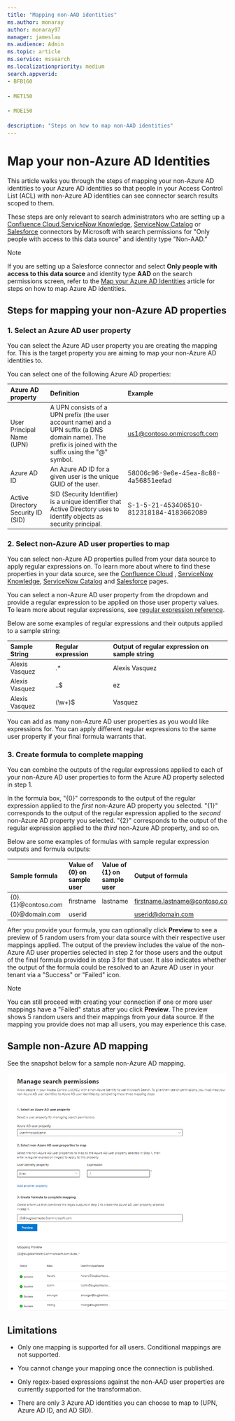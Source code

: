 ```yaml
---
title: "Mapping non-AAD identities" 
ms.author: monaray 
author: monaray97 
manager: jameslau 
ms.audience: Admin 
ms.topic: article 
ms.service: mssearch 
ms.localizationpriority: medium 
search.appverid: 
- BFB160 

- MET150 

- MOE150 

description: "Steps on how to map non-AAD identities" 
--- 
```



# Map your non-Azure AD Identities  

This article walks you through the steps of mapping your non-Azure AD identities to your Azure AD identities so that people in your Access Control List (ACL) with non-Azure AD identities can see connector search results scoped to them.

These steps are only relevant to search administrators who are setting up a [Confluence Cloud](confluence-cloud-connector.md),[ServiceNow Knowledge](servicenow-knowledge-connector.md), [ServiceNow Catalog](servicenow-catalog-connector.md) or [Salesforce](salesforce-connector.md) connectors by Microsoft with search permissions for "Only people with access to this data source" and identity type "Non-AAD."

>[!NOTE]
>If you are setting up a Salesforce connector and select **Only people with access to this data source** and identity type **AAD** on the search permissions screen, refer to the [Map your Azure AD Identities](map-aad.md) article for steps on how to map Azure AD identities.  

## Steps for mapping your non-Azure AD properties

### 1. Select an Azure AD user property  

You can select the Azure AD user property you are creating the mapping for. This is the target property you are aiming to map your non-Azure AD identities to.  

You can select one of the following Azure AD properties:

| Azure AD property    | Definition           | Example         |
| :------------------- | :------------------- |:--------------- |
| User Principal Name (UPN)  | A UPN consists of a UPN prefix (the user account name) and a UPN suffix (a DNS domain name). The prefix is joined with the suffix using the "@" symbol. | us1@contoso.onmicrosoft.com |
| Azure AD ID                 | An Azure AD ID for a given user is the unique GUID of the user.                 | 58006c96-9e6e-45ea-8c88-4a56851eefad            |
| Active Directory Security ID (SID)                  | SID (Security Identifier) is a unique identifier that Active Directory uses to identify objects as security principal.                  | S-1-5-21-453406510-812318184-4183662089             |

### 2. Select non-Azure AD user properties to map

You can select non-Azure AD properties pulled from your data source to apply regular expressions on. To learn more about where to find these properties in your data source, see the [Confluence Cloud](confluence-cloud-connector.md) , [ServiceNow Knowledge](servicenow-knowledge-connector.md), [ServiceNow Catalog](servicenow-catalog-connector.md) and [Salesforce](salesforce-connector.md) pages.  

You can select a non-Azure AD user property from the dropdown and provide a regular expression to be applied on those user property values. To learn more about regular expressions, see [regular expression reference](dotnet/docs/docs/standard/base-types/regular-expression-language-quick-reference.md).

Below are some examples of regular expressions and their outputs applied to a sample string: 

| Sample String                  | Regular expression                 | Output of regular expression on sample string           |
| :------------------- | :------------------- |:---------------|
| Alexis Vasquez  | .* | Alexis Vasquez |
| Alexis Vasquez                 | ..$                 | ez            |
| Alexis Vasquez                  | (\w+)$                  | Vasquez             |

You can add as many non-Azure AD user properties as you would like expressions for. You can apply different regular expressions to the same user property if your final formula warrants that.  

### 3. Create formula to complete mapping

You can combine the outputs of the regular expressions applied to each of your non-Azure AD user properties to form the Azure AD property selected in step 1.

In the formula box, "{0}" corresponds to the output of the regular expression applied to the *first* non-Azure AD property you selected. "{1}" corresponds to the output of the regular expression applied to the *second* non-Azure AD property you selected. "{2}" corresponds to the output of the regular expression applied to the *third* non-Azure AD property, and so on.  

Below are some examples of formulas with sample regular expression outputs and formula outputs: 

| Sample formula                  | Value of {0} on sample user                 | Value of {1} on sample user           | Output of formula                  |
| :------------------- | :------------------- |:---------------|:---------------|
| {0}.{1}@contoso.com  | firstname | lastname |firstname.lastname@contoso.com
| {0}@domain.com                 | userid                 |             |userid@domain.com

After you provide your formula, you can optionally click **Preview** to see a preview of 5 random users from your data source with their respective user mappings applied. The output of the preview includes the value of the non-Azure AD user properties selected in step 2 for those users and the output of the final formula provided in step 3 for that user. It also indicates whether the output of the formula could be resolved to an Azure AD user in your tenant via a "Success" or "Failed" icon.  

>[!NOTE]
>You can still proceed with creating your connection if one or more user mappings have a "Failed" status after you click **Preview**. The preview shows 5 random users and their mappings from your data source. If the mapping you provide does not map all users, you may experience this case.

## Sample non-Azure AD mapping

See the snapshot below for a sample non-Azure AD mapping.

![Sample snapshot of how to fill out the non-Azure AD mapping page.](media/non-aad-mapping.png)

## Limitations  

- Only one mapping is supported for all users. Conditional mappings are not supported.  

- You cannot change your mapping once the connection is published.  

- Only regex-based expressions against the non-AAD user properties are currently supported for the transformation.

- There are only 3 Azure AD identities you can choose to map to (UPN, Azure AD ID, and AD SID).